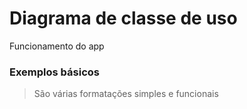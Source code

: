 # Diagrama de classe de uso

Funcionamento do app

### Exemplos básicos

> São várias formatações simples e funcionais

[link]: https://docs.github.com/pt/github/writing-on-github/getting-started-with-writing-and-formatting-on-github/basic-writing-and-formatting-syntax
